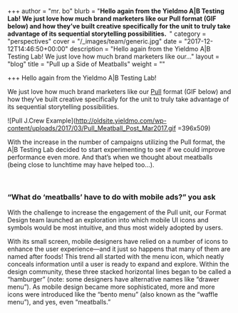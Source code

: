 +++
author = "mr. bo"
blurb = "<strong>Hello again from the Yieldmo A|B Testing Lab! We just love how much brand marketers like our Pull format (GIF below) and how they’ve built creative specifically for the unit to truly take advantage of its sequential storytelling possibilities.&nbsp;&nbsp;</strong>"
category = "perspectives"
cover = "/_images/team/generic.jpg"
date = "2017-12-12T14:46:50+00:00"
description = "Hello again from the Yieldmo A|B Testing Lab! We just love how much brand marketers like our..."
layout = "blog"
title = "Pull up a Side of Meatballs"
weight = ""

+++
Hello again from the Yieldmo A|B Testing Lab!

We just love how much brand marketers like our [Pull](http://formatsoldsite.yieldmo.com/#/demo/pull) format (GIF below) and how they’ve built creative specifically for the unit to truly take advantage of its sequential storytelling possibilities. 

![Pull J.Crew Example](http://oldsite.yieldmo.com/wp-content/uploads/2017/03/Pull_Meatball_Post_Mar2017.gif =396x509)

With the increase in the number of campaigns utilizing the Pull format, the A|B Testing Lab decided to start experimenting to see if we could improve performance even more. And that’s when we thought about meatballs (being close to lunchtime may have helped too…).

 

### **“What do ‘meatballs’ have to do with mobile ads?” you ask**

With the challenge to increase the engagement of the Pull unit, our Format Design team launched an exploration into which mobile UI icons and symbols would be most intuitive, and thus most widely adopted by users.

With its small screen, mobile designers have relied on a number of icons to enhance the user experience—and it just so happens that many of them are named after foods! This trend all started with the menu icon, which neatly conceals information until a user is ready to expand and explore. Within the design community, these three stacked horizontal lines began to be called a “hamburger” (note: some designers have alternative names like “drawer menu”). As mobile design became more sophisticated, more and more icons were introduced like the “bento menu” (also known as the “waffle menu”), and yes, even “meatballs.”